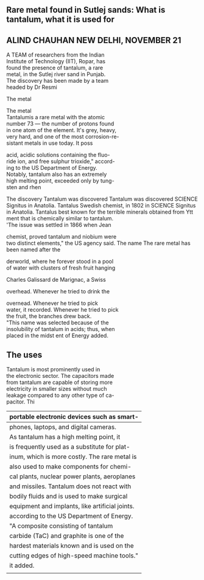 ## Rare metal found in Sutlej sands: What is tantalum, what it is used for

## ALIND CHAUHAN NEW DELHI, NOVEMBER 21

A TEAM of researchers from the Indian<br>Institute of Technology (IIT), Ropar, has<br>found the presence of tantalum, a rare<br>metal, in the Sutlej river sand in Punjab.<br>The discovery has been made by a team<br>headed by Dr Resmi

The metal

The metal<br>
Tantalumis a rare metal with the atomic<br>
number 73 — the number of protons found<br>
in one atom of the element. It's grey, heavy,<br>
very hard, and one of the most corrosion-re-<br>
sistant metals in use today. It poss

acid, acidic solutions containing the fluo-<br>ride ion, and free sulphur trioxide," accord-<br>ing to the US Department of Energy.<br>Notably, tantalum also has an extremely<br>high melting point, exceeded only by tung-<br>sten and rhen

The discovery Tantalum was discovered Tantalum was discovered SCIENCE Signitus in Anatolia. Tantalus Swedish chemist, in 1802 in SCIENCE Signitus in Anatolia. Tantalus best known for the terrible minerals obtained from Ytt ment that is chemically similar to tantalum.<br>'The issue was settled in 1866 when Jean

chemist, proved tantalum and niobium were<br>two distinct elements," the US agency said. The name The rare metal has been named after the

derworld, where he forever stood in a pool<br>of water with clusters of fresh fruit hanging

Charles Galissard de Marignac, a Swiss

overhead. Whenever he tried to drink the

overnead. Whenever he tried to pick<br>water, it recorded. Whenever he tried to pick<br>the fruit, the branches drew back.<br>"This name was selected because of the<br>insolubility of tantalum in acids; thus, when<br>placed in the midst ent of Energy added.

## The uses

Tantalum is most prominently used in <br>the electronic sector. The capacitors made <br>from tantalum are capable of storing more <br>electricity in smaller sizes without much <br>leakage compared to any other type of ca-<br>pacitor. Thi

| portable electronic devices such as smart-      |
|-------------------------------------------------|
| phones, laptops, and digital cameras.           |
| As tantalum has a high melting point, it        |
| is frequently used as a substitute for plat-    |
| inum, which is more costly. The rare metal is   |
| also used to make components for chemi-         |
| cal plants, nuclear power plants, aeroplanes    |
| and missiles. Tantalum does not react with      |
| bodily fluids and is used to make surgical      |
| equipment and implants, like artificial joints. |
| according to the US Department of Energy.       |
| "A composite consisting of tantalum             |
| carbide (TaC) and graphite is one of the        |
| hardest materials known and is used on the      |
| cutting edges of high-speed machine tools."     |
| it added.                                       |
|                                                 |